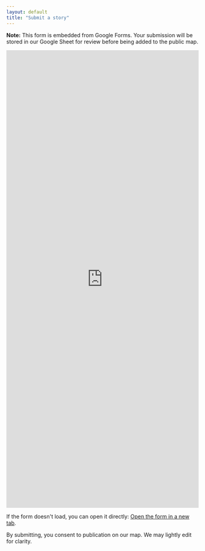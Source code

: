 ```yaml
---
layout: default
title: "Submit a story"
---
```


<div class="notice">
  <p><strong>Note:</strong> This form is embedded from Google Forms. Your submission will be stored in our Google Sheet for review before being added to the public map.</p>
</div>

<iframe src="https://docs.google.com/forms/d/e/1FAIpQLSc0XmTHGWSDzDD2hDHRHyv6mAgi4QctpKcx9xpQOU4Cg94_sw/viewform?embedded=true"
        width="100%" height="1200" frameborder="0" marginheight="0" marginwidth="0">
  Loading…
</iframe>

<p class="hint">
  If the form doesn't load, you can open it directly:
  <a href="https://docs.google.com/forms/d/e/1FAIpQLSc0XmTHGWSDzDD2hDHRHyv6mAgi4QctpKcx9xpQOU4Cg94_sw/viewform"
     target="_blank" rel="noopener">Open the form in a new tab</a>.
</p>

<p class="hint">
  By submitting, you consent to publication on our map. We may lightly edit for clarity.
</p>
